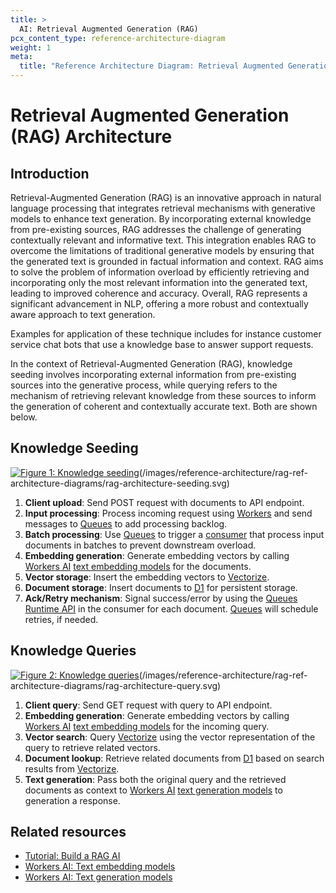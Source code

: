 ```yaml
---
title: >
  AI: Retrieval Augmented Generation (RAG)
pcx_content_type: reference-architecture-diagram
weight: 1
meta:
  title: "Reference Architecture Diagram: Retrieval Augmented Generation (RAG)"
---
```


# Retrieval Augmented Generation (RAG) Architecture

## Introduction

Retrieval-Augmented Generation (RAG) is an innovative approach in natural language processing that integrates retrieval mechanisms with generative models to enhance text generation. By incorporating external knowledge from pre-existing sources, RAG addresses the challenge of generating contextually relevant and informative text. This integration enables RAG to overcome the limitations of traditional generative models by ensuring that the generated text is grounded in factual information and context. RAG aims to solve the problem of information overload by efficiently retrieving and incorporating only the most relevant information into the generated text, leading to improved coherence and accuracy. Overall, RAG represents a significant advancement in NLP, offering a more robust and contextually aware approach to text generation.

Examples for application of these technique includes for instance customer service chat bots that use a knowledge base to answer support requests.

In the context of Retrieval-Augmented Generation (RAG), knowledge seeding involves incorporating external information from pre-existing sources into the generative process, while querying refers to the mechanism of retrieving relevant knowledge from these sources to inform the generation of coherent and contextually accurate text. Both are shown below.

## Knowledge Seeding

[![Figure 1: Knowledge seeding](/images/reference-architecture/rag-ref-architecture-diagrams/rag-architecture-seeding.svg "Figure 1: Knowledge seeding")](/images/reference-architecture/rag-ref-architecture-diagrams/rag-architecture-seeding.svg)(/images/reference-architecture/rag-ref-architecture-diagrams/rag-architecture-seeding.svg)

1. **Client upload**: Send POST request with documents to API endpoint.
2. **Input processing**: Process incoming request using [Workers](/workers/) and send messages to [Queues](/queues/) to add processing backlog.
3. **Batch processing**: Use [Queues](/queues/) to trigger a [consumer](/queues/reference/how-queues-works/#consumers) that process input documents in batches to prevent downstream overload.
4. **Embedding generation**: Generate embedding vectors by calling [Workers AI](/workers-ai/) [text embedding models](/workers-ai/models/#text-embeddings) for the documents.
5. **Vector storage**: Insert the embedding vectors to [Vectorize](/vectorize/).
6. **Document storage**: Insert documents to [D1](/d1/) for persistent storage.
7. **Ack/Retry mechanism**: Signal success/error by using the [Queues Runtime API](/queues/reference/javascript-apis/#message) in the consumer for each document. [Queues](/queues/) will schedule retries, if needed.

## Knowledge Queries

[![Figure 2: Knowledge queries](/images/reference-architecture/rag-ref-architecture-diagrams/rag-architecture-query.svg "Figure 2: Knowledge queries")](/images/reference-architecture/rag-ref-architecture-diagrams/rag-architecture-query.svg)(/images/reference-architecture/rag-ref-architecture-diagrams/rag-architecture-query.svg)

1. **Client query**: Send GET request with query to API endpoint.
2. **Embedding generation**: Generate embedding vectors by calling [Workers AI](/workers-ai/) [text embedding models](/workers-ai/models/#text-embeddings) for the incoming query.
3. **Vector search**: Query [Vectorize](/vectorize/) using the vector representation of the query to retrieve related vectors.
4. **Document lookup**: Retrieve related documents from [D1](/d1/) based on search results from [Vectorize](/vectorize/).
5. **Text generation**: Pass both the original query and the retrieved documents as context to [Workers AI](/workers-ai/) [text generation models](/workers-ai/models/#text-generation) to generation a response.

## Related resources

- [Tutorial: Build a RAG AI](/workers-ai/tutorials/build-a-retrieval-augmented-generation-ai/)
- [Workers AI: Text embedding models](/workers-ai/models/#text-embeddings)
- [Workers AI: Text generation models](/workers-ai/models/#text-generation)
